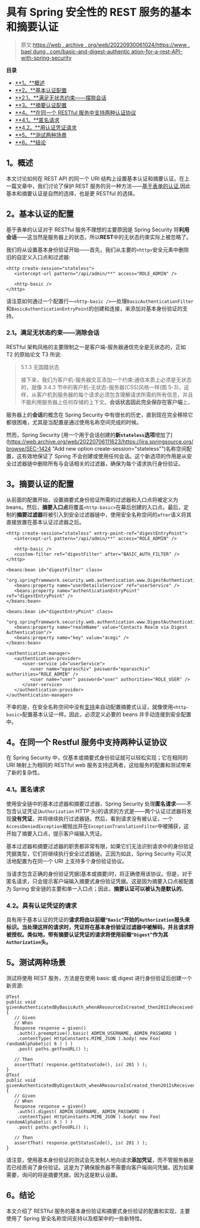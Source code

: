 # 具有 Spring 安全性的 REST 服务的基本和摘要认证

> 原文:[https://web . archive . org/web/20220930061024/https://www . bael dung . com/basic-and-digest-authentic ation-for-a-rest-API-with-spring-security](https://web.archive.org/web/20220930061024/https://www.baeldung.com/basic-and-digest-authentication-for-a-rest-api-with-spring-security)

**目录**

*   [**1。**概述](#overview)
*   [**2。**基本认证配置](#basic)
*   [**2.1。**满足无状态约束——摆脱会话](#basic)
*   [**3。**摘要认证配置](#digest)
*   [**4。**在同一个 RESTful 服务中支持两种认证协议](#both)
*   [**4.1。**匿名请求](#both)
*   [**4.2。**用认证凭证请求](#both)
*   [**5。**测试两种场景](#testing)
*   [**6。**结论](#conclusion)

## **1。概述**

本文讨论如何在 REST API 的同一个 URI 结构上设置基本认证和摘要认证。在上一篇文章中，我们讨论了保护 REST 服务的另一种方法——[基于表单的认证](/web/20220706111623/https://www.baeldung.com/securing-a-restful-web-service-with-spring-security "Spring REST Service Security"),因此基本和摘要认证是自然的选择，也是更 RESTful 的选择。

## **2。基本认证的配置**

基于表单的认证对于 RESTful 服务不理想的主要原因是 Spring Security 将**利用会话**——这当然是服务器上的状态，所以**REST**中的无状态约束实际上被忽略了。

我们将从设置基本身份验证开始——首先，我们从主要的`<http>`安全元素中删除旧的自定义入口点和过滤器:

```
<http create-session="stateless">
   <intercept-url pattern="/api/admin/**" access="ROLE_ADMIN" />

   <http-basic />
</http>
```

请注意如何通过一个配置行—`<http-basic />`—处理`BasicAuthenticationFilter`和`BasicAuthenticationEntryPoint`的创建和连接，来添加对基本身份验证的支持。

### **2.1。满足无状态约束——消除会话**

RESTful 架构风格的主要限制之一是客户端-服务器通信完全是无状态的，正如 T2 的原始论文 T3 所说:

> 5.1.3 无国籍状态
> 
> 接下来，我们为客户机-服务器交互添加一个约束:通信本质上必须是无状态的，就像 3.4.3 节中的客户机-无状态-服务器(CSS)风格一样(图 5-3)，这样，从客户机到服务器的每个请求必须包含理解请求所需的所有信息，并且不能利用服务器上任何存储的上下文。**会话状态因此完全保存在客户端**上。

服务器上的**会话**的概念在 Spring Security 中有很长的历史，直到现在完全移除它都很困难，尤其是当配置是通过使用名称空间完成的时候。

然而，Spring Security [用一个用于会话创建的**新`stateless`选项**增加了](https://web.archive.org/web/20220706111623/https://jira.springsource.org/browse/SEC-1424 "Add new option create-session="stateless"")名称空间配置，这有效地保证了 Spring 不会创建或使用任何会话。这个新选项的作用是从安全过滤器链中删除所有与会话相关的过滤器，确保为每个请求执行身份验证。

## **3。摘要认证的配置**

从前面的配置开始，设置摘要式身份验证所需的过滤器和入口点将被定义为 beans。然后，**摘要入口点**将覆盖`<http-basic>`在幕后创建的入口点。最后，定制的**摘要过滤器**将被引入到安全过滤器链中，使用安全名称空间的`after`语义将其直接放置在基本认证过滤器之后。

```
<http create-session="stateless" entry-point-ref="digestEntryPoint">
   <intercept-url pattern="/api/admin/**" access="ROLE_ADMIN" />

   <http-basic />
   <custom-filter ref="digestFilter" after="BASIC_AUTH_FILTER" />
</http>

<beans:bean id="digestFilter" class=
 "org.springframework.security.web.authentication.www.DigestAuthenticationFilter">
   <beans:property name="userDetailsService" ref="userService" />
   <beans:property name="authenticationEntryPoint" ref="digestEntryPoint" />
</beans:bean>

<beans:bean id="digestEntryPoint" class=
 "org.springframework.security.web.authentication.www.DigestAuthenticationEntryPoint">
   <beans:property name="realmName" value="Contacts Realm via Digest Authentication"/>
   <beans:property name="key" value="acegi" />
</beans:bean>

<authentication-manager>
   <authentication-provider>
      <user-service id="userService">
         <user name="eparaschiv" password="eparaschiv" authorities="ROLE_ADMIN" />
         <user name="user" password="user" authorities="ROLE_USER" />
      </user-service>
   </authentication-provider>
</authentication-manager>
```

不幸的是，在安全名称空间中没有[支持](https://web.archive.org/web/20220706111623/https://jira.springsource.org/browse/SEC-1860 "Add http-digest similar to http-basic to the security namespace")来自动配置摘要式认证，就像使用`<http-basic>`配置基本认证一样。因此，必须定义必要的 beans 并手动连接到安全配置中。

## **4。在同一个 Restful 服务中支持两种认证协议**

在 Spring Security 中，仅基本或摘要式身份验证就可以轻松实现；它在相同的 URI 映射上为相同的 RESTful web 服务支持这两者，这给服务的配置和测试带来了新的复杂性。

### **4.1。匿名请求**

使用安全链中的基本过滤器和摘要过滤器，Spring Security 处理**匿名请求**——不包含认证凭证(`Authorization` HTTP 头)的请求的方式是——两个认证过滤器将发现**没有凭证**，并将继续执行过滤器链。然后，看到请求没有被认证，一个`AccessDeniedException`被抛出并在`ExceptionTranslationFilter`中被捕获，这开始了摘要入口点，提示客户端输入凭证。

基本过滤器和摘要过滤器的职责都非常有限，如果它们无法识别请求中的身份验证凭据类型，它们将继续执行安全过滤器链。正因为如此，Spring Security 可以灵活地配置为在同一个 URI 上支持多个身份验证协议。

当请求包含正确的身份验证凭据(基本或摘要)时，将正确使用该协议。但是，对于匿名请求，只会提示客户端输入摘要式身份验证凭据。这是因为摘要入口点被配置为 Spring 安全链的主要和单一入口点；因此，**摘要认证可以被认为是默认的**。

### **4.2。具有认证凭证的请求**

具有用于基本认证的凭证的**请求将由以前缀`“Basic”`开始的`Authorization`报头来标识。当处理这样的请求时，凭证将在基本身份验证过滤器中被解码，并且请求将被授权。类似地，带有摘要认证凭证的请求将使用前缀`“Digest”`作为其`Authorization`头。**

## **5。测试两种场景**

测试将使用 REST 服务，方法是在使用 basic 或 digest 进行身份验证后创建一个新资源:

```
@Test
public void givenAuthenticatedByBasicAuth_whenAResourceIsCreated_then201IsReceived(){
   // Given
   // When
   Response response = given()
    .auth().preemptive().basic( ADMIN_USERNAME, ADMIN_PASSWORD )
    .contentType( HttpConstants.MIME_JSON ).body( new Foo( randomAlphabetic( 6 ) ) )
    .post( paths.getFooURL() );

   // Then
   assertThat( response.getStatusCode(), is( 201 ) );
}
@Test
public void givenAuthenticatedByDigestAuth_whenAResourceIsCreated_then201IsReceived(){
   // Given
   // When
   Response response = given()
    .auth().digest( ADMIN_USERNAME, ADMIN_PASSWORD )
    .contentType( HttpConstants.MIME_JSON ).body( new Foo( randomAlphabetic( 6 ) ) )
    .post( paths.getFooURL() );

   // Then
   assertThat( response.getStatusCode(), is( 201 ) );
}
```

请注意，使用基本身份验证的测试会先发制人地向请求**添加凭证**，而不管服务器是否已经质询了身份验证。这是为了确保服务器不需要向客户端询问凭据，因为如果需要，询问的将是摘要凭据，因为这是默认设置。

## **6。结论**

本文介绍了 RESTful 服务的基本身份验证和摘要式身份验证的配置和实现，主要使用了 Spring 安全名称空间支持以及框架中的一些新特性。